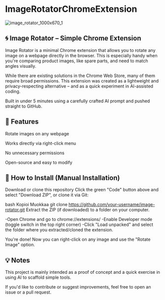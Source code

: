 # ImageRotatorChromeExtension

![image_rotator_1000x670_1](https://github.com/user-attachments/assets/554b6df7-7877-4ca5-ab95-46fd307d64f6)

## 🌀 Image Rotator – Simple Chrome Extension

Image Rotator is a minimal Chrome extension that allows you to rotate any image on a webpage directly in the browser. This is especially handy when you're comparing product images, like spare parts, and need to match angles visually.

While there are existing solutions in the Chrome Web Store, many of them require broad permissions. This extension was created as a lightweight and privacy-respecting alternative – and as a quick experiment in AI-assisted coding.

Built in under 5 minutes using a carefully crafted AI prompt and pushed straight to GitHub.

## 🔧 Features
Rotate images on any webpage

Works directly via right-click menu

No unnecessary permissions

Open-source and easy to modify

## 🧩 How to Install (Manual Installation)

Download or clone this repository
Click the green "Code" button above and select "Download ZIP", or clone it via Git:

bash
Kopioi
Muokkaa
git clone https://github.com/your-username/image-rotator.git
Extract the ZIP (if downloaded) to a folder on your computer.

-Open Chrome and go to chrome://extensions/
-Enable Developer mode (toggle switch in the top right corner)
-Click "Load unpacked" and select the folder where you extracted/cloned the extension.

You're done! Now you can right-click on any image and use the "Rotate Image" option.

## 💡 Notes
This project is mainly intended as a proof of concept and a quick exercise in using AI to scaffold simple tools.

If you'd like to contribute or suggest improvements, feel free to open an issue or a pull request.
 
